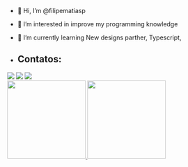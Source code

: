 - 👋 Hi, I’m @filipematiasp
- 👀 I’m interested in improve my programming knowledge
- 🌱 I’m currently learning New designs parther, Typescript,

- ## Contatos:

<div>
<a href="https://instagram.com/filipematiasp" target="_blank"><img loading="lazy" src="https://img.shields.io/badge/-Instagram-%23E4405F?style=for-the-badge&logo=instagram&logoColor=white" target="_blank"></a>
<a href = "mailto:filipematiasp@gmail.com"><img loading="lazy" src="https://img.shields.io/badge/Gmail-D14836?style=for-the-badge&logo=gmail&logoColor=white" target="_blank"></a>
<a href="https://www.linkedin.com/in/filipe-matias-227151115" target="_blank"><img loading="lazy" src="https://img.shields.io/badge/-LinkedIn-%230077B5?style=for-the-badge&logo=linkedin&logoColor=white" target="_blank"></a>   
</div>



<div>
<a href="https://github.com/filipematiasp">
<img loading="lazy" height="180em" src="https://github-readme-stats.vercel.app/api/top-langs/?username=filipematiasp&layout=compact&langs_count=7&theme=dracula"/>
<img loading="lazy" height="180em" src="https://github-readme-stats.vercel.app/api?username=filipematiasp&show_icons=true&theme=dracula&include_all_commits=true&count_private=true"/>
</div>
